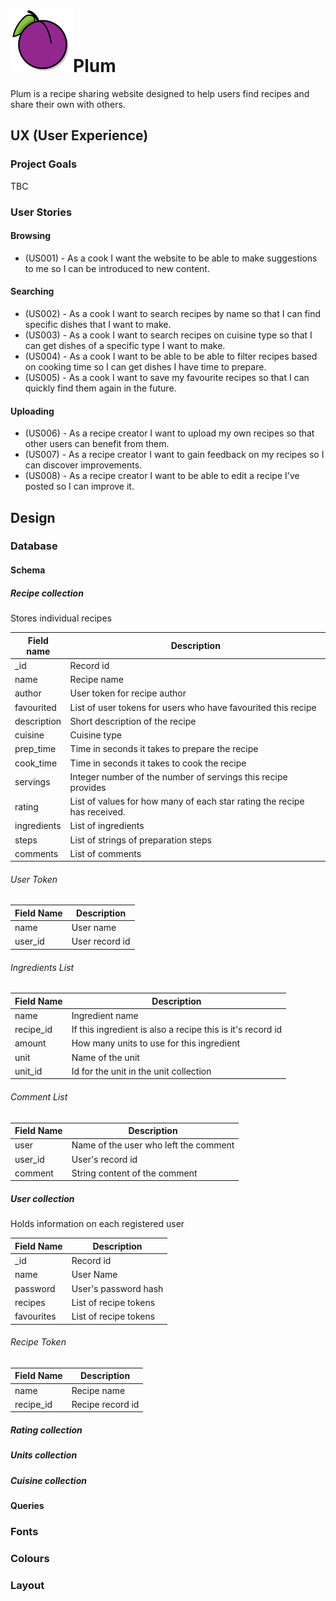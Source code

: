 # ![plum](static/images/plum.png)Plum
Plum is a recipe sharing website designed to help users find recipes and share their own with others.

## UX (User Experience)

### Project Goals

TBC

### User Stories

#### Browsing

- (US001) - As a cook I want the website to be able to make suggestions to me so I can be introduced to new content.

#### Searching

- (US002) - As a cook I want to search recipes by name so that I can find specific dishes that I want to make.
- (US003) - As a cook I want to search recipes on cuisine type so that I can get dishes of a specific type I want to make.
- (US004) - As a cook I want to be able to be able to filter recipes based on cooking time so I can get dishes I have time to prepare.
- (US005) - As a cook I want to save my favourite recipes so that I can quickly find them again in the future.

#### Uploading

- (US006) - As a recipe creator I want to upload my own recipes so that other users can benefit from them.
- (US007) - As a recipe creator I want to gain feedback on my recipes so I can discover improvements.
- (US008) - As a recipe creator I want to be able to edit a recipe I've posted so I can improve it.

## Design

### Database 

#### Schema

##### Recipe collection

Stores individual recipes

| Field name  | Description                                                  |
| ----------- | ------------------------------------------------------------ |
| _id         | Record id                                                    |
| name        | Recipe name                                                  |
| author      | User token for recipe author                                 |
| favourited  | List of user tokens for users who have favourited this recipe |
| description | Short description of the recipe                              |
| cuisine     | Cuisine type                                                 |
| prep_time   | Time in seconds it takes to prepare the recipe               |
| cook_time   | Time in seconds it takes to cook the recipe                  |
| servings    | Integer number of the number of servings this recipe provides |
| rating      | List of values for how many of each star rating the recipe has received. |
| ingredients | List of ingredients                                          |
| steps       | List of strings of preparation steps                         |
| comments    | List of comments                                             |

###### User Token

| Field Name | Description    |
| ---------- | -------------- |
| name       | User name      |
| user_id    | User record id |

###### Ingredients List

| Field Name | Description                                                |
| ---------- | ---------------------------------------------------------- |
| name       | Ingredient name                                            |
| recipe_id  | If this ingredient is also a recipe this is it's record id |
| amount     | How many units to use for this ingredient                  |
| unit       | Name of the unit                                           |
| unit_id    | Id for the unit in the unit collection                     |

###### Comment List

| Field Name | Description                           |
| ---------- | ------------------------------------- |
| user       | Name of the user who left the comment |
| user_id    | User's record id                      |
| comment    | String content of the comment         |

##### User collection

Holds information on each registered user

| Field Name | Description           |
| ---------- | --------------------- |
| _id        | Record id             |
| name       | User Name             |
| password   | User's password hash  |
| recipes    | List of recipe tokens |
| favourites | List of recipe tokens |

###### Recipe Token

| Field Name | Description      |
| ---------- | ---------------- |
| name       | Recipe name      |
| recipe_id  | Recipe record id |

##### Rating collection 

##### Units collection

##### Cuisine collection 

#### Queries

### Fonts

### Colours

### Layout

